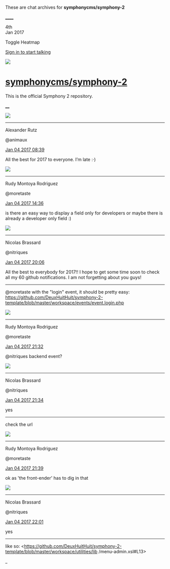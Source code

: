 These are chat archives for **symphonycms/symphony-2**

[__](/symphonycms/symphony-2/archives/2017/01/05)[__](/symphonycms/symphony-2/archives/2017/01/03)

4th  
Jan 2017

Toggle Heatmap

[Sign in to start talking](/login?action=login&button=archive-login)

![](https://avatars-02.gitter.im/group/iv/3/57542c45c43b8c601977197e?s=48)

#  [symphonycms/symphony-2](/symphonycms/symphony-2)

This is the official Symphony 2 repository.

[ __](/orgs/symphonycms/rooms "More symphonycms rooms")

![](https://avatars2.githubusercontent.com/u/446874?v=4&s=30)

____

Alexander Rutz

@animaux

[Jan 04 2017
08:39](https://gitter.im/symphonycms/symphony-2?at=586cb4c3c895451b75534f79)

All the best for 2017 to everyone. I’m late :·)

![](https://avatars2.githubusercontent.com/u/857982?v=4&s=30)

____

Rudy Montoya Rodriguez

@moretaste

[Jan 04 2017
14:36](https://gitter.im/symphonycms/symphony-2?at=586d08649d4cc4fc5375eefb)

is there an easy way to display a field only for developers or maybe there is
already a developer only field :)

![](https://avatars1.githubusercontent.com/u/771169?v=4&s=30)

____

Nicolas Brassard

@nitriques

[Jan 04 2017
20:06](https://gitter.im/symphonycms/symphony-2?at=586d55d4af6b364a292f21f9)

All the best to everybody for 2017!! I hope to get some time soon to check all
my 60 github notifications. I am not forgetting about you guys!

____

@moretaste with the "login" event, it should be pretty easy:
<https://github.com/DeuxHuitHuit/symphony-2-template/blob/master/workspace/events/event.login.php>

![](https://avatars2.githubusercontent.com/u/857982?v=4&s=30)

____

Rudy Montoya Rodriguez

@moretaste

[Jan 04 2017
21:32](https://gitter.im/symphonycms/symphony-2?at=586d69f7c02c1a3959e9c8a7)

@nitriques backend event?

![](https://avatars1.githubusercontent.com/u/771169?v=4&s=30)

____

Nicolas Brassard

@nitriques

[Jan 04 2017
21:34](https://gitter.im/symphonycms/symphony-2?at=586d6a67c02c1a3959e9ca44)

yes

____

check the url

![](https://avatars2.githubusercontent.com/u/857982?v=4&s=30)

____

Rudy Montoya Rodriguez

@moretaste

[Jan 04 2017
21:39](https://gitter.im/symphonycms/symphony-2?at=586d6b8ac895451b755742e2)

ok as 'the front-ender' has to dig in that

![](https://avatars1.githubusercontent.com/u/771169?v=4&s=30)

____

Nicolas Brassard

@nitriques

[Jan 04 2017
22:01](https://gitter.im/symphonycms/symphony-2?at=586d70b79d4cc4fc5378467d)

yes

____

like so:
<https://github.com/DeuxHuitHuit/symphony-2-template/blob/master/workspace/utilities/lib
/menu-admin.xsl#L13>

_

